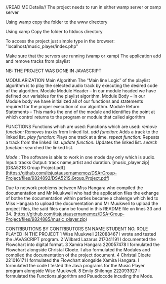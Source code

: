 //READ ME Details//
The project needs to run in either wamp server or xamp server 

Using wamp copy the folder to the www directory 

Using xamp Copy the folder to htdocs directory 

To access the project just simple type in the browser: "localhost/music_player/index.php" 

Make sure that the servers are running (wamp or xamp)
The application add and remove tracks from playlist

NB: THE PROJECT WAS DONE IN JAVASCRIPT

MODULARIZATION
Main Algorithm
The “Main line Logic” of the playlist algorithm is to play the selected audio track by executing the desired code of the algorithm.
Module
Module Header – In our module headed we have defined our variables for the playlist algorithm.
Module Body – In our Module body we have initialized all of our functions and statements required for the proper execution of our algorithm.
Module Return Statements – This marks the end of the module and identifies the point at which control returns to the program or module that called algorithm

FUNCTIONS
Functions which are used:
Functions which are used:
*remove function:* Removes traxks from linked list.
*add function:* Adds a track to the linked list.
*play function:* Plays one track at a time.
*repeat function:* Repeats a track from the linked list.
*update function:* Updates  the linked list.
*search function*: searched the linked list.

 *Mode* :
The software is able to work in one mode day only which is  audio.
Input: tracks
Output: track name,artist and duration.
[music_player.zip]
[DSA521S Group Project.pdf]
(https://github.com/itsjustausernamemoz/DSA-Group-Project/files/9824892/DSA521S.Group.Project.pdf)

Due to network problems between Miss Hangara who compiled the documentation and Mr Muukweli who had the application files the exhange of bothe the documentation within parties became a chalenge which led to Miss Hangara to upload the documentation and Mr Muukweli to upload the project files, the said files cann be found in this README file on lines 33 and 34. 
(https://github.com/itsjustausernamemoz/DSA-Group-Project/files/9824885/music_player.zip)

CONTRIBUTIONS BY CONTRIBUTORS
SN
NAME
STUDENT NO.
ROLE PLAYED IN THE PROJECT
1
Wise Muukweli
212088467
I wrote and tested the JAVASCRIPT program.
2
Wilbard Lazarus
217041191
I documented the Flowchart into digital format.
3
Xamira Hangara
220057478
I formulated the Flowchart alongside Christal Cloete.
I also formulated the Modules and compiled the documentation of the project document.
4
Christal Cloete
221016171
I formulated the Flowchart alongside Xamira Hangara.
I formulated the code
I tested the Java programs for the Music Player program alongside Wise Muukweli.
8
Emily Shilongo
222093927
I formulated the Functions,algorithm and Psuedocode incuding the Mode.

